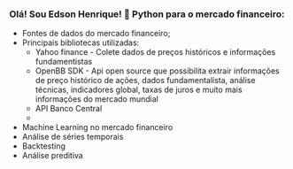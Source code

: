 ### Olá! Sou Edson Henrique! 👋 Python para o mercado financeiro:

- Fontes de dados do mercado financeiro;
 - Principais bibliotecas utilizadas:
   - Yahoo finance - Colete dados de preços históricos e informações fundamentistas
   - OpenBB SDK - Api open source que possibilita extrair informações de preço histórico de ações, dados fundamentalista, análise técnicas, indicadores global, taxas de juros e muito mais informações do mercado mundial
   - API Banco Central 
   - 
- Machine Learning no mercado financeiro
- Análise de séries temporais 
- Backtesting 
- Análise preditiva 
 
